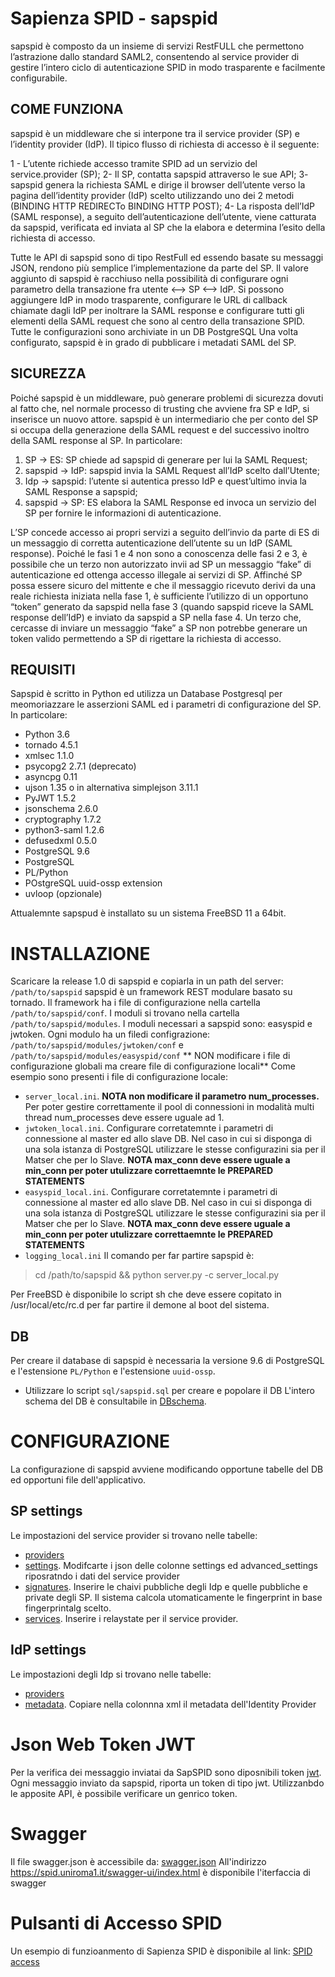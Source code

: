 # Sapienza SPID - sapspid
sapspid è composto da un insieme di servizi RestFULL che permettono l’astrazione dallo standard SAML2, consentendo al service provider di gestire l’intero ciclo di autenticazione SPID in modo trasparente e facilmente configurabile.
## COME FUNZIONA
sapspid è un middleware che si interpone tra il service provider (SP) e l’identity provider (IdP). Il tipico flusso di richiesta di accesso è il seguente:

1 - L’utente richiede accesso tramite SPID ad un servizio del service.provider (SP);
2- Il SP, contatta sapspid attraverso le sue API;
3- sapspid genera la richiesta SAML e dirige il browser dell’utente verso la pagina dell’identity provider (IdP) scelto utilizzando uno dei 2 metodi (BINDING HTTP REDIRECTo BINDING HTTP POST);
4- La risposta dell’IdP (SAML response), a seguito dell’autenticazione dell’utente, viene catturata da sapspid, verificata ed inviata al SP che la elabora e determina l’esito della richiesta di accesso.

Tutte le API di sapspid sono di tipo RestFull ed essendo basate su messaggi JSON, rendono più semplice l’implementazione da parte del SP. Il valore aggiunto di sapspid è racchiuso nella possibilità di configurare ogni parametro della transazione fra utente <–> SP <–> IdP. Si possono aggiungere IdP in modo trasparente, configurare le URL di callback chiamate dagli IdP per inoltrare la SAML response e configurare tutti gli elementi della SAML request che sono al centro della transazione SPID. Tutte le configurazioni sono archiviate in un DB PostgreSQL
Una volta configurato, sapspid è in grado di pubblicare i metadati SAML del SP.

## SICUREZZA
Poiché sapspid è un middleware, può generare problemi di sicurezza dovuti al fatto che, nel normale processo di trusting che avviene fra SP e IdP, si inserisce un nuovo attore. sapspid è un intermediario che per conto del SP si occupa della generazione della SAML request e del successivo inoltro della SAML response al SP. In particolare:

1. SP -> ES: SP chiede ad sapspid di generare per lui la SAML Request;
2. sapspid -> IdP: sapspid invia la SAML Request all’IdP scelto dall’Utente;
3. Idp -> sapspid: l’utente si autentica presso IdP e quest’ultimo invia la SAML Response a sapspid;
4. sapspid -> SP: ES elabora la SAML Response ed invoca un servizio del SP per fornire le informazioni di autenticazione.

L’SP concede accesso ai propri servizi a seguito dell’invio da parte di ES di un messaggio di corretta autenticazione dell’utente su un IdP (SAML response). Poiché le fasi 1 e 4 non sono a conoscenza delle fasi 2 e 3, è possibile che un terzo non autorizzato invii ad SP un messaggio “fake” di autenticazione ed ottenga accesso illegale ai servizi di SP.
Affinché SP possa essere sicuro del mittente e che il messaggio ricevuto derivi da una reale richiesta iniziata nella fase 1, è sufficiente l’utilizzo di un opportuno “token” generato da sapspid nella fase 3 (quando sapspid riceve la SAML response dell’IdP) e inviato da sapspid a SP nella fase 4. 
Un terzo che, cercasse di inviare un messaggio “fake” a SP non potrebbe generare un token valido permettendo a SP di rigettare la richiesta di accesso. 
## REQUISITI
Sapspid è scritto in Python ed utilizza un Database Postgresql per meomoriazzare le asserzioni SAML ed i parametri di configurazione del SP.
In particolare:
* Python 3.6
* tornado 4.5.1
* xmlsec 1.1.0
* psycopg2 2.7.1 (deprecato)
* asyncpg 0.11
* ujson 1.35 o in alternativa simplejson 3.11.1
* PyJWT 1.5.2
* jsonschema 2.6.0
* cryptography 1.7.2
* python3-saml 1.2.6
* defusedxml 0.5.0
* PostgreSQL 9.6
* PostgreSQL 
* PL/Python
* POstgreSQL uuid-ossp extension
* uvloop (opzionale)


Attualemnte sapspud è installato su un sistema FreeBSD 11 a 64bit.

# INSTALLAZIONE
Scaricare la release 1.0 di sapspid e copiarla in un path del server: `/path/to/sapspid`
sapspid è un framework REST modulare basato su tornado. Il framework ha i file di configurazione nella cartella `/path/to/sapspid/conf`. I moduli si trovano nella cartella `/path/to/sapspid/modules`.
I moduli necessari a sapspid sono: easyspid e jwtoken. Ogni modulo ha un filedi configrazione: `/path/to/sapspid/modules/jwtoken/conf` e
`/path/to/sapspid/modules/easyspid/conf`
** NON modificare i file di configurazione globali ma creare file di configurazione locali**
Come esempio sono presenti i file di configurazione locale:
* `server_local.ini`. **NOTA non modificare il parametro num_processes.** Per poter gestire correttamente il pool di connessioni in modalità multi thread num_processes deve essere uguale ad 1.
* `jwtoken_local.ini`. Configurare corretatemnte i parametri di connessione al master ed allo slave DB. Nel caso in cui si disponga di una sola istanza di PostgreSQL utilizzare le stesse configurazini sia per il Matser che per lo Slave. **NOTA max_conn deve essere uguale a min_conn per poter utulizzare correttaemnte le PREPARED STATEMENTS**
* `easyspid_local.ini`. Configurare corretatemnte i parametri di connessione al master ed allo slave DB. Nel caso in cui si disponga di una sola istanza di PostgreSQL utilizzare le stesse configurazini sia per il Matser che per lo Slave. **NOTA max_conn deve essere uguale a min_conn per poter utulizzare correttaemnte le PREPARED STATEMENTS**
* `logging_local.ini`
Il comando per far partire sapspid è:
> cd /path/to/sapspid && python server.py -c server_local.py

Per FreeBSD è disponibile lo script sh che deve essere copitato in /usr/local/etc/rc.d per far partire il demone al boot del sistema.
## DB
Per creare il database di sapspid è necessaria la versione 9.6 di PostgreSQL e l'estensione `PL/Python` e l'estensione `uuid-ossp`.
* Utilizzare lo script `sql/sapspid.sql` per creare e popolare il DB
L'intero schema del DB è consultabile in [DBschema](https://spid.uniroma1.it/api/doc/SchemaDb/index.html).

# CONFIGURAZIONE
La configurazione di sapspid avviene modificando opportune tabelle del DB ed opportuni file dell'applicativo.
## SP settings
Le impostazioni del service provider si trovano nelle tabelle:
* [providers](https://spid.uniroma1.it/api/doc/SchemaDb/saml/tables/providers.html)
* [settings](https://spid.uniroma1.it/api/doc/SchemaDb/saml/tables/settings.html). Modifcarte i json delle colonne settings ed advanced_settings riposratndo i dati del service provider
* [signatures](https://spid.uniroma1.it/api/doc/SchemaDb/saml/tables/signatures.html). Inserire le chaivi pubbliche degli Idp e quelle pubbliche e private degli SP. Il sistema calcola utomaticamente le fingerprint in base fingerprintalg scelto.
* [services](https://spid.uniroma1.it/api/doc/SchemaDb/saml/tables/services.html). Inserire i relaystate per il service provider.
## IdP settings
Le impostazioni degli Idp si trovano nelle tabelle:
* [providers](https://spid.uniroma1.it/api/doc/SchemaDb/saml/tables/providers.html)
* [metadata](https://spid.uniroma1.it/api/doc/SchemaDb/saml/tables/metadata.html). Copiare nella colonnna xml il metadata dell'Identity Provider

# Json Web Token JWT
Per la verifica dei messaggio inviatai da SapSPID sono diposnibili token [jwt](https://jwt.io/).
Ogni messaggio inviato da sapspid, riporta un token di tipo jwt. Utilizzanbdo le apposite API, è possibile verificare un genrico token.

# Swagger
Il file swagger.json è accessibile da:
[swagger.json](https://spid.uniroma1.it/api/doc/swagger.json)
All'indirizzo https://spid.uniroma1.it/swagger-ui/index.html è disponibile l'iterfaccia di swagger

# Pulsanti di Accesso SPID
Un esempio di funzioanmento di Sapienza SPID è disponibile al link:
[SPID access](https://spid.uniroma1.it/access/index.html)
